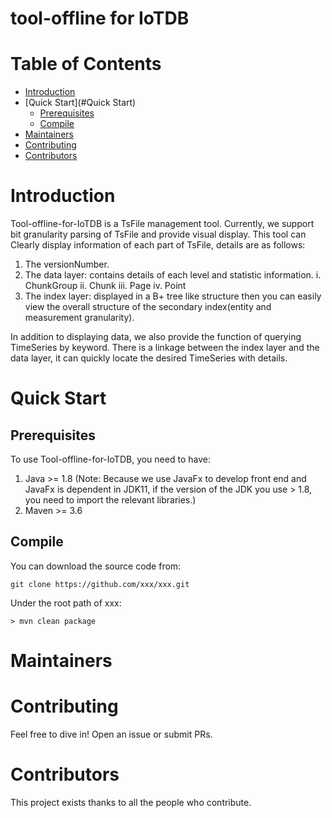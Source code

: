 
# tool-offline for IoTDB

# Table of Contents
- [Introduction](#Introduction)
- [Quick Start](#Quick Start)
    - [Prerequisites](#Prerequisites)
    - [Compile](#Compile)
- [Maintainers](#Maintainers)
- [Contributing](#Contributing)
- [Contributors](#Contributors)
# Introduction
Tool-offline-for-IoTDB is a TsFile management tool. Currently, we support bit granularity parsing of TsFile and provide
visual display. This tool can Clearly display information of each part of TsFile, details are as follows:
1. The versionNumber.
2. The data layer: contains details of each level and statistic information.
    i. ChunkGroup
    ii. Chunk
    iii. Page
    iv. Point
3. The index layer: displayed in a B+ tree like structure then you can easily view the overall structure of the secondary 
index(entity and measurement granularity).

In addition to displaying data, we also provide the function of querying TimeSeries by keyword. There is a linkage
between the index layer and the data layer, it can quickly locate the desired TimeSeries with details.
# Quick Start
## Prerequisites
To use Tool-offline-for-IoTDB, you need to have:
1. Java >= 1.8 (Note: Because we use JavaFx to develop front end and JavaFx is dependent in JDK11, if the version of
   the JDK you use > 1.8, you need to import the relevant libraries.)
2. Maven >= 3.6
## Compile
You can download the source code from:
```
git clone https://github.com/xxx/xxx.git
```
Under the root path of xxx:
```
> mvn clean package
```
# Maintainers
# Contributing
Feel free to dive in! Open an issue or submit PRs.
# Contributors
This project exists thanks to all the people who contribute.
